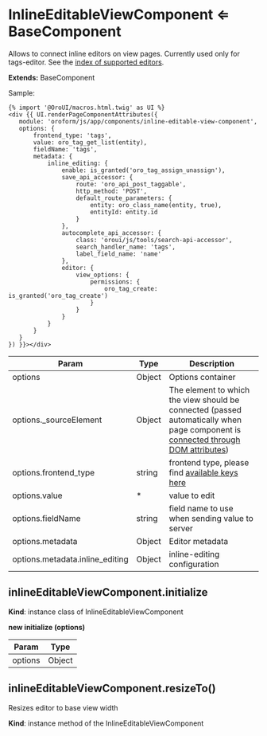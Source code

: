 # InlineEditableViewComponent ⇐ BaseComponent

Allows to connect inline editors on view pages.
Currently used only for tags-editor. See the [index of supported editors](editor/index.md#bundle-docs-platform-form-bundle-editor).

**Extends:** BaseComponent

<!-- **Todo** -->
<!-- [ ] update after connecting other editors -->

Sample:

```none
{% import '@OroUI/macros.html.twig' as UI %}
<div {{ UI.renderPageComponentAttributes({
   module: 'oroform/js/app/components/inline-editable-view-component',
   options: {
       frontend_type: 'tags',
       value: oro_tag_get_list(entity),
       fieldName: 'tags',
       metadata: {
           inline_editing: {
               enable: is_granted('oro_tag_assign_unassign'),
               save_api_accessor: {
                   route: 'oro_api_post_taggable',
                   http_method: 'POST',
                   default_route_parameters: {
                       entity: oro_class_name(entity, true),
                       entityId: entity.id
                   }
               },
               autocomplete_api_accessor: {
                   class: 'oroui/js/tools/search-api-accessor',
                   search_handler_name: 'tags',
                   label_field_name: 'name'
               },
               editor: {
                   view_options: {
                       permissions: {
                           oro_tag_create: is_granted('oro_tag_create')
                       }
                   }
               }
           }
       }
   }
}) }}></div>
```

| Param                           | Type   | Description                                                                                                                                                                                                    |
|---------------------------------|--------|----------------------------------------------------------------------------------------------------------------------------------------------------------------------------------------------------------------|
| options                         | Object | Options container                                                                                                                                                                                              |
| options._sourceElement          | Object | The element to which the view should be connected (passed automatically when page component is [connected through DOM attributes](../../../frontend/javascript/index.md#frontend-architecture-page-component)) |
| options.frontend_type           | string | frontend type, please find <a href="https://github.com/oroinc/platform/blob/5.1/src/Oro/Bundle/FormBundle/Resources/public/js/tools/frontend-type-map.js" target="_blank">available keys here</a>              |
| options.value                   | \*     | value to edit                                                                                                                                                                                                  |
| options.fieldName               | string | field name to use when sending value to server                                                                                                                                                                 |
| options.metadata                | Object | Editor metadata                                                                                                                                                                                                |
| options.metadata.inline_editing | Object | inline-editing configuration                                                                                                                                                                                   |

## inlineEditableViewComponent.initialize

**Kind**: instance class of InlineEditableViewComponent

**new initialize (options)**

| Param   | Type   |
|---------|--------|
| options | Object |

## inlineEditableViewComponent.resizeTo()

Resizes editor to base view width

**Kind**: instance method of the InlineEditableViewComponent

<!-- Frontend -->
